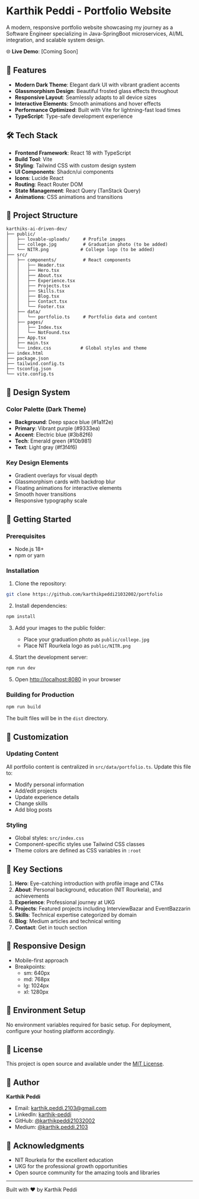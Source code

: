 # Karthik Peddi - Portfolio Website

A modern, responsive portfolio website showcasing my journey as a Software Engineer specializing in Java-SpringBoot microservices, AI/ML integration, and scalable system design.

🌐 **Live Demo**: [Coming Soon]

## 🚀 Features

- **Modern Dark Theme**: Elegant dark UI with vibrant gradient accents
- **Glassmorphism Design**: Beautiful frosted glass effects throughout
- **Responsive Layout**: Seamlessly adapts to all device sizes
- **Interactive Elements**: Smooth animations and hover effects
- **Performance Optimized**: Built with Vite for lightning-fast load times
- **TypeScript**: Type-safe development experience

## 🛠️ Tech Stack

- **Frontend Framework**: React 18 with TypeScript
- **Build Tool**: Vite
- **Styling**: Tailwind CSS with custom design system
- **UI Components**: Shadcn/ui components
- **Icons**: Lucide React
- **Routing**: React Router DOM
- **State Management**: React Query (TanStack Query)
- **Animations**: CSS animations and transitions

## 📂 Project Structure

```
karthiks-ai-driven-dev/
├── public/
│   ├── lovable-uploads/     # Profile images
│   ├── college.jpg          # Graduation photo (to be added)
│   └── NITR.png            # College logo (to be added)
├── src/
│   ├── components/          # React components
│   │   ├── Header.tsx
│   │   ├── Hero.tsx
│   │   ├── About.tsx
│   │   ├── Experience.tsx
│   │   ├── Projects.tsx
│   │   ├── Skills.tsx
│   │   ├── Blog.tsx
│   │   ├── Contact.tsx
│   │   └── Footer.tsx
│   ├── data/
│   │   └── portfolio.ts     # Portfolio data and content
│   ├── pages/
│   │   ├── Index.tsx
│   │   └── NotFound.tsx
│   ├── App.tsx
│   ├── main.tsx
│   └── index.css           # Global styles and theme
├── index.html
├── package.json
├── tailwind.config.ts
├── tsconfig.json
└── vite.config.ts
```

## 🎨 Design System

### Color Palette (Dark Theme)
- **Background**: Deep space blue (#1a1f2e)
- **Primary**: Vibrant purple (#9333ea)
- **Accent**: Electric blue (#3b82f6)
- **Tech**: Emerald green (#10b981)
- **Text**: Light gray (#f3f4f6)

### Key Design Elements
- Gradient overlays for visual depth
- Glassmorphism cards with backdrop blur
- Floating animations for interactive elements
- Smooth hover transitions
- Responsive typography scale

## 🚀 Getting Started

### Prerequisites
- Node.js 18+ 
- npm or yarn

### Installation

1. Clone the repository:
```bash
git clone https://github.com/karthikpeddi21032002/portfolio
```

2. Install dependencies:
```bash
npm install
```

3. Add your images to the public folder:
   - Place your graduation photo as `public/college.jpg`
   - Place NIT Rourkela logo as `public/NITR.png`

4. Start the development server:
```bash
npm run dev
```

5. Open [http://localhost:8080](http://localhost:8080) in your browser

### Building for Production

```bash
npm run build
```

The built files will be in the `dist` directory.

## 📝 Customization

### Updating Content
All portfolio content is centralized in `src/data/portfolio.ts`. Update this file to:
- Modify personal information
- Add/edit projects
- Update experience details
- Change skills
- Add blog posts

### Styling
- Global styles: `src/index.css`
- Component-specific styles use Tailwind CSS classes
- Theme colors are defined as CSS variables in `:root`

## 🌟 Key Sections

1. **Hero**: Eye-catching introduction with profile image and CTAs
2. **About**: Personal background, education (NIT Rourkela), and achievements
3. **Experience**: Professional journey at UKG
4. **Projects**: Featured projects including InterviewBazar and EventBazzarin
5. **Skills**: Technical expertise categorized by domain
6. **Blog**: Medium articles and technical writing
7. **Contact**: Get in touch section

## 📱 Responsive Design

- Mobile-first approach
- Breakpoints:
  - sm: 640px
  - md: 768px
  - lg: 1024px
  - xl: 1280px

## 🔧 Environment Setup

No environment variables required for basic setup. For deployment, configure your hosting platform accordingly.

## 📄 License

This project is open source and available under the [MIT License](LICENSE).

## 👤 Author

**Karthik Peddi**
- Email: karthik.peddi.2103@gmail.com
- LinkedIn: [karthik-peddi](https://www.linkedin.com/in/karthik-peddi-59a567220/)
- GitHub: [@karthikpeddi21032002](https://github.com/karthikpeddi21032002)
- Medium: [@karthik.peddi.2103](https://medium.com/@karthik.peddi.2103)

## 🙏 Acknowledgments

- NIT Rourkela for the excellent education
- UKG for the professional growth opportunities
- Open source community for the amazing tools and libraries

---

Built with ❤️ by Karthik Peddi
